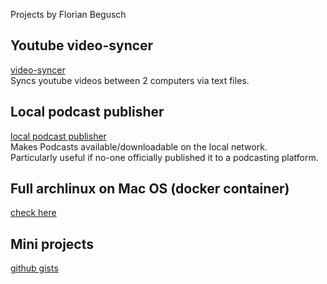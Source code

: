 Projects by Florian Begusch

## Youtube video-syncer

[video-syncer](https://github.com/diepfote/golang-tools/tree/master/video-syncer)  
Syncs youtube videos between 2 computers via text files.

## Local podcast publisher  

[local podcast publisher](https://github.com/diepfote/local-podcast-publisher)  
Makes Podcasts available/downloadable on the local network.  
Particularly useful if no-one officially published it to a podcasting platform.

## Full archlinux on Mac OS (docker container)

[check here](./archlinux-container-like-full-arch.html)

## Mini projects

[github gists](https://gist.github.com/search?q=user%3Adiepfote+%22mini-project%22&ref=searchresults)

